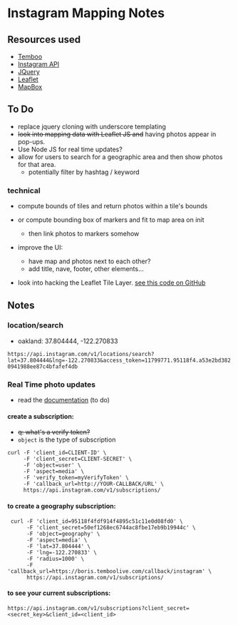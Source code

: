 # Instagram Mapping Notes

## Resources used
* [Temboo](https://temboo.com)
* [Instagram API](http://instagram.com/developer/)
* [JQuery](http://api.jquery.com/)
* [Leaflet](http://leafletjs.com/)
* [MapBox](http://mapbox.com/)

## To Do
* replace jquery cloning with underscore templating
* ~~look into mapping data with Leaflet JS and~~ having photos appear in pop-ups.
* Use Node JS for real time updates?
* allow for users to search for a geographic area and then show photos for that area.
  * potentially filter by hashtag / keyword

### technical
- compute bounds of tiles and return photos within a tile's bounds
- or compute bounding box of markers and fit to map area on init
  - then link photos to markers somehow
- improve the UI: 
   - have map and photos next to each other?
   - add title, nave, footer, other elements...

- look into hacking the Leaflet Tile Layer. [see this code on GitHub](https://github.com/Leaflet/Leaflet/blob/master/src/layer/tile/TileLayer.js#L75)

## Notes

### location/search
* oakland: 37.804444, -122.270833 

`https://api.instagram.com/v1/locations/search?lat=37.804444&lng=-122.270833&access_token=11799771.95118f4.a53e2bd3820941988ee87c4bfafef4db`


### Real Time photo updates
* read the [documentation](http://instagram.com/developer/realtime/) (to do)

#### create a subscription:
* ~~q: what's a verify token?~~	
* `object` is the type of subscription

```
curl -F 'client_id=CLIENT-ID' \
     -F 'client_secret=CLIENT-SECRET' \
     -F 'object=user' \
     -F 'aspect=media' \
     -F 'verify_token=myVerifyToken' \
     -F 'callback_url=http://YOUR-CALLBACK/URL' \
     https://api.instagram.com/v1/subscriptions/
```

#### to create a geography subscription:

```
 curl -F 'client_id=95118f4fdf914f4895c51c11e0d08fd0' \
      -F 'client_secret=50ef1268ec6744ac8fbe17eb9b19944c' \
      -F 'object=geography' \
      -F 'aspect=media' \
      -F 'lat=37.804444' \
      -F 'lng=-122.270833' \
      -F 'radius=1000' \
      -F 'callback_url=https://boris.temboolive.com/callback/instagram' \
      https://api.instagram.com/v1/subscriptions/
```

#### to see your current subscriptions: 

`https://api.instagram.com/v1/subscriptions?client_secret=<secret_key>&client_id=<client_id>`
